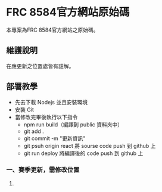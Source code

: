 # FRC 8584官方網站原始碼
本專案為FRC 8584官方網站之原始碼。

## 維護說明
在應更新之位置處皆有註解。

## 部署教學
- 先去下載 Nodejs 並且安裝環境
- 安裝 Git
- 當修改完畢後執行以下指令
  - npm run build（編譯到 public 資料夾中）
  - git add .
  - git commit -m "更新資訊" 
  - git psuh origin react  將 sourse code push 到 github 上
  - git run deploy 將編譯後的 code push 到 github 上

### 一、賽季更新，需修改位置
1. 

